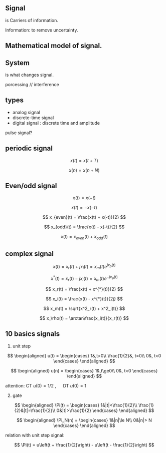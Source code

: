 ## Signal

is Carriers of information.

Information: to remove uncertainty.

## Mathematical model of signal.

## System

is what changes signal.

porcessing // interference

## types

- analog signal
- discrete-time signal
- digital signal : discrete time and amplitude

pulse signal?

## periodic signal

$$
x(t) = x(t + T)
$$

$$
x(n) = x(n + N)
$$

## Even/odd signal

$$
x(t) = x(-t)
$$

$$
x(t) = - x(-t)
$$

$$
x_{even}(t) = \frac{x(t) + x(-t)}{2}
$$

$$
x_{odd}(t) = \frac{x(t) - x(-t)}{2}
$$

$$
x(t) = x_{even}(t) + x_{odd}(t)
$$

## complex signal

$$
x(t) = x_r(t) + j x_i(t) = x_m(t) e^{j x_p(t)}
$$

$$
x^{*}(t) = x_r(t) - j x_i(t) = x_m(t) e^{- j x_\rho(t)}
$$

$$
x_r(t) = \frac{x(t) + x^{*}(t)}{2}
$$

$$
x_i(t) = \frac{x(t) - x^{*}(t)}{2j}
$$

$$
x_m(t) = \sqrt{x^2_r(t) + x^2_i(t)}
$$

$$
x_\rho(t) = \arctan\frac{x_i(t)}{x_r(t)}
$$

## 10 basics signals

1. unit step

$$
\begin{aligned}
u(t) = \begin{cases}
    1&,t>0\\
    \frac{1}{2}&, t=0\\
    0&, t<0
\end{cases}
\end{aligned}
$$

$$
\begin{aligned}
u(n) = \begin{cases}
    1&,t\ge0\\
    0&, t<0
\end{cases}
\end{aligned}
$$

attention: CT $u(0) = 1/2$ , &emsp; DT $u(0)=1$

2. gate

$$
\begin{aligned}
    \Pi(t) = \begin{cases}
        1&|t|<\frac{1}{2}\\
        \frac{1}{2}&|t|=\frac{1}{2}\\
        0&|t|>\frac{1}{2}
    \end{cases}
\end{aligned}
$$

$$
\begin{aligned}
    \Pi_N(n) = \begin{cases}
        1&|n|\le N\\
        0&|n|> N
    \end{cases}
\end{aligned}
$$

relation with unit step signal:

$$
\Pi(t) = u\left(t + \frac{1}{2}\right) - u\left(t - \frac{1}{2}\right)
$$
